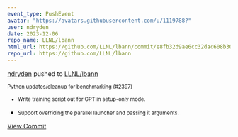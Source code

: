 ```yaml
---
event_type: PushEvent
avatar: "https://avatars.githubusercontent.com/u/1119788?"
user: ndryden
date: 2023-12-06
repo_name: LLNL/lbann
html_url: https://github.com/LLNL/lbann/commit/e8fb32d9ae6cc32dac608b30368456d07e39aa9d
repo_url: https://github.com/LLNL/lbann
---
```


<a href='https://github.com/ndryden' target='_blank'>ndryden</a> pushed to <a href='https://github.com/LLNL/lbann' target='_blank'>LLNL/lbann</a>

<small>Python updates/cleanup for benchmarking (#2397)

* Write training script out for GPT in setup-only mode.

* Support overriding the parallel launcher and passing it arguments.</small>

<a href='https://github.com/LLNL/lbann/commit/e8fb32d9ae6cc32dac608b30368456d07e39aa9d' target='_blank'>View Commit</a>